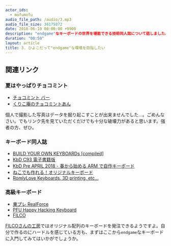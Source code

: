 ```yaml
---
actor_ids:
  - mofumofu
audio_file_path: /audio/3.mp3
audio_file_size: 36175872
date: 2018-06-10 00:00:00 +0900
description: "endgame"なキーボードの世界を堪能できる技術同人誌について話しました。
duration: "00:50"
layout: article
title: 3. ひよこだって"endgame"な環境を目指したい
---
```


## 関連リンク

### 夏はやっぱりチョコミント

- [チョコミント バー](https://7premium.jp/product/search/detail?id=2874)
- [くりこ庵のチョコミントあん](http://kurikoan.com/?p=1740)

個人で撮影した写真はデータを掘り起こすことが出来ませんでした…。ごめんなさい。でもリンク先を見ていただくだけでも十分な破壊力があると思います。強者の方、ぜひ。

### キーボード同人誌

- [BUILD YOUR OWN KEYBOARDs [compiled]](https://plustk2s.booth.pm/items/701987)
- [KbD C93 電子書籍版](https://booth.pm/ja/items/722750)
- [KbD Pre APRIL 2018 - 春から始める ARM で自作キーボード](https://booth.pm/ja/items/840614)
- [ねこでも作れる！オリジナルキーボード](https://eucalyn.booth.pm/items/780027)
- [RomlyLove Keyboards, 3D printing, etc…](http://romly.com/)

### 高級キーボード

- [東プレ RealForce ](http://www.realforce.co.jp/)
- [PFU Happy Hacking Keyboard](http://www.diatec.co.jp/)
- [FILCO](http://www.diatec.co.jp/)

[FILCOさんの工房](https://www.diatec.co.jp/shop/kobo/)ではオリジナル配列のキーボードを発注できるようですよ。自分で作るのにハードルを感じている方も、まずはここから``endgame``なキーボードに入門してみてはいかがでしょうか。